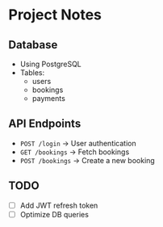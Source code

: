 # Project Notes

## Database
- Using PostgreSQL
- Tables:
  - users
  - bookings
  - payments

## API Endpoints
- `POST /login` → User authentication
- `GET /bookings` → Fetch bookings
- `POST /bookings` → Create a new booking

## TODO
- [ ] Add JWT refresh token
- [ ] Optimize DB queries

